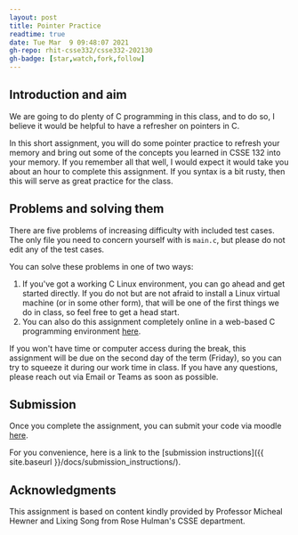 ```yaml
---
layout: post
title: Pointer Practice
readtime: true
date: Tue Mar  9 09:48:07 2021
gh-repo: rhit-csse332/csse332-202130
gh-badge: [star,watch,fork,follow]
---
```


## Introduction and aim
We are going to do plenty of C programming in this class, and to do so, I believe it would be
helpful to have a refresher on pointers in C. 

In this short assignment, you will do some pointer practice to refresh your memory and bring out
some of the concepts you learned in CSSE 132 into your memory. If you remember all that well, I
would expect  it would take you about an hour to complete this assignment. If you syntax is a bit
rusty, then this will serve as great practice for the class. 

## Problems and solving them
There are five problems of increasing difficulty with included test cases. The only file you need
to concern yourself with is `main.c`, but please do not edit any of the test cases. 

You can solve these problems in one of two ways:
1. If you've got a working C Linux environment, you can go ahead and get started directly. If you do
   not but are not afraid to install a Linux virtual machine (or in some other form), that will be
   one of the first things we do in class, so feel free to get a head start. 
2. You can also do this assignment completely online in a web-based C programming environment
   [here](https://repl.it/@RHITcsse/OSPointerPractice).

If you won't have time or computer access during the break, this assignment will be due on the
second day of the term (Friday), so you can try to squeeze it during our work time in class. If you
have any questions, please reach out via Email or Teams as soon as possible. 

## Submission
Once you complete the assignment, you can submit your code via moodle
[here](https://moodle.rose-hulman.edu/mod/assign/view.php?id=2708040&forceview=1).

For you convenience, here is a link to the [submission instructions]({{ site.baseurl
}}/docs/submission_instructions/).

## Acknowledgments
This assignment is based on content kindly provided by Professor Micheal Hewner and Lixing Song from
Rose Hulman's CSSE department.
